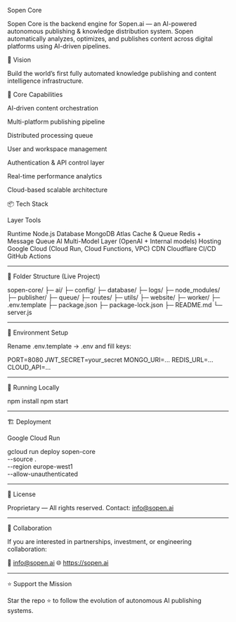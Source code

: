Sopen Core

Sopen Core is the backend engine for Sopen.ai — an AI-powered autonomous publishing & knowledge distribution system.
Sopen automatically analyzes, optimizes, and publishes content across digital platforms using AI-driven pipelines.

🚀 Vision

Build the world’s first fully automated knowledge publishing and content intelligence infrastructure.

🧠 Core Capabilities

AI-driven content orchestration

Multi-platform publishing pipeline

Distributed processing queue

User and workspace management

Authentication & API control layer

Real-time performance analytics

Cloud-based scalable architecture


📦 Tech Stack

Layer Tools

Runtime Node.js
Database MongoDB Atlas
Cache & Queue Redis + Message Queue
AI Multi-Model Layer (OpenAI + Internal models)
Hosting Google Cloud (Cloud Run, Cloud Functions, VPC)
CDN Cloudflare
CI/CD GitHub Actions



---

📂 Folder Structure (Live Project)

sopen-core/
 ├─ ai/
 ├─ config/
 ├─ database/
 ├─ logs/
 ├─ node_modules/
 ├─ publisher/
 ├─ queue/
 ├─ routes/
 ├─ utils/
 ├─ website/
 ├─ worker/
 ├─ .env.template
 ├─ package.json
 ├─ package-lock.json
 ├─ README.md
 └─ server.js


---

🔐 Environment Setup

Rename .env.template → .env and fill keys:

PORT=8080
JWT_SECRET=your_secret
MONGO_URI=...
REDIS_URL=...
CLOUD_API=...


---

🧪 Running Locally

npm install
npm start


---

🏗️ Deployment

Google Cloud Run

gcloud run deploy sopen-core \
--source . \
--region europe-west1 \
--allow-unauthenticated


---

📜 License

Proprietary — All rights reserved.
Contact: info@sopen.ai


---

🤝 Collaboration

If you are interested in partnerships, investment, or engineering collaboration:

📧  info@sopen.ai
🌐  https://sopen.ai


---

⭐ Support the Mission

Star the repo ⭐ to follow the evolution of autonomous AI publishing systems.
